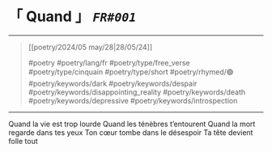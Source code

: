 # &#12300; Quand &#12301; *`FR#001`*

---

> [[poetry/2024/05 may/28|28/05/24]]
> 
> #poetry
> #poetry/lang/fr
> #poetry/type/free_verse #poetry/type/cinquain #poetry/type/short 
> #poetry/rhymed/🟢 
> #poetry/keywords/dark #poetry/keywords/despair #poetry/keywords/disappointing_reality #poetry/keywords/death #poetry/keywords/depressive #poetry/keywords/introspection 

---

Quand la vie est trop lourde
Quand les ténèbres t’entourent
Quand la mort regarde dans tes yeux
Ton cœur tombe dans le désespoir
Ta tête devient folle tout